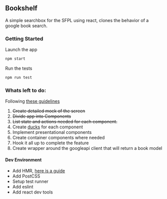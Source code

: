 ## Bookshelf

A simple searchbox for the SFPL using react, clones the behavior of a google book search.

### Getting Started
Launch the app
```js
npm start
```

Run the tests
```js
npm run test
```

### Whats left to do:
Following [these guidelines](https://medium.com/@rajaraodv/step-by-step-guide-to-building-react-redux-apps-using-mocks-48ca0f47f9a#.xsds8gltu)

1. ~~Create detailed mock of the screen~~
2. ~~Divide app into Components~~
3. ~~List state and actions needed for each component.~~
4. Create [ducks](https://github.com/erikras/ducks-modular-redux) for each component
5. Implement presentational components
6. Create container components where needed
7. Hook it all up to complete the feature
8. Create wrapper around the googleapi client that will return a book model

#### Dev Environment
- Add HMR, [here is a guide](https://medium.com/@rajaraodv/webpacks-hmr-react-hot-loader-the-missing-manual-232336dc0d96#.lymd0wa9x)
- Add PostCSS
- Setup test runner
- Add eslint
- Add react dev tools
